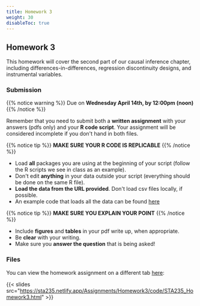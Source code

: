 ```yaml
---
title: Homework 3
weight: 30
disableToc: true
---
```


## Homework 3

This homework will cover the second part of our causal inference chapter, including differences-in-differences, regression discontinuity designs, and instrumental variables.

### Submission

{{% notice warning %}}
Due on **Wednesday April 14th, by 12:00pm (noon)**
{{% /notice %}}

Remember that you need to submit both a **written assignment** with your answers (pdfs only) and your **R code script**. Your assignment will be considered incomplete if you don't hand in both files.

{{% notice tip %}}
**MAKE SURE YOUR R CODE IS REPLICABLE**
{{% /notice %}} 

- Load **all** packages you are using at the beginning of your script (follow the R scripts we see in class as an example).
- Don't edit **anything** in your data outside your script (everything should be done on the same R file).
- **Load the data from the URL provided**. Don't load csv files locally, if possible.
- An example code that loads all the data can be found <a onclick="ga('send', 'event', 'External-Link','click','HW3code','0','Link');" href="https://sta235.netlify.app/Assignments/Homework3/code/STA235_Homework3_examplescript.R" target="_blank" class="btn btn-default">here<i class="fas fa-download"></i></a>


{{% notice tip %}}
**MAKE SURE YOU EXPLAIN YOUR POINT**
{{% /notice %}} 

- Include **figures** and **tables** in your pdf write up, when appropriate.
- Be **clear** with your writing. 
- Make sure you **answer the question** that is being asked!



### Files

You can view the homework assignment on a different tab <a onclick="ga('send', 'event', 'External-Link','click','HW2','0','Link');" href="https://sta235.netlify.app/Assignments/Homework3/code/STA235_Homework3.html" target="_blank" class="btn btn-default">here</a>:

{{< slides src="https://sta235.netlify.app/Assignments/Homework3/code/STA235_Homework3.html" >}}

